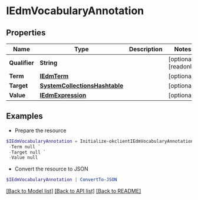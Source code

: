 # IEdmVocabularyAnnotation
## Properties

Name | Type | Description | Notes
------------ | ------------- | ------------- | -------------
**Qualifier** | **String** |  | [optional] [readonly] 
**Term** | [**IEdmTerm**](IEdmTerm.md) |  | [optional] 
**Target** | [**SystemCollectionsHashtable**](.md) |  | [optional] 
**Value** | [**IEdmExpression**](IEdmExpression.md) |  | [optional] 

## Examples

- Prepare the resource
```powershell
$IEdmVocabularyAnnotation = Initialize-okclientIEdmVocabularyAnnotation  -Qualifier null `
 -Term null `
 -Target null `
 -Value null
```

- Convert the resource to JSON
```powershell
$IEdmVocabularyAnnotation | ConvertTo-JSON
```

[[Back to Model list]](../README.md#documentation-for-models) [[Back to API list]](../README.md#documentation-for-api-endpoints) [[Back to README]](../README.md)

